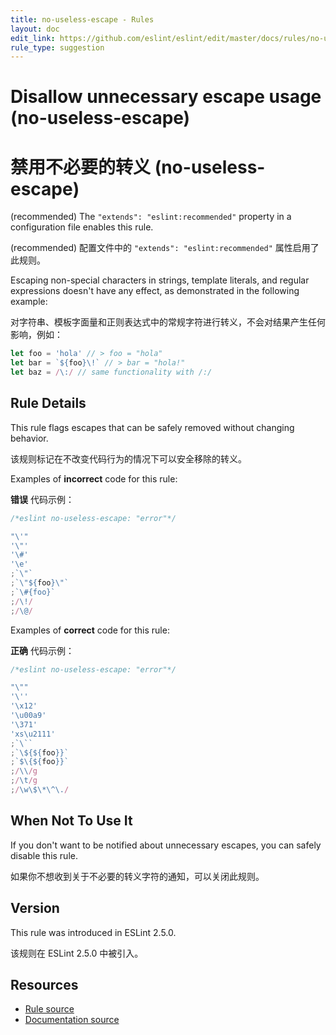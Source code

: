 ```yaml
---
title: no-useless-escape - Rules
layout: doc
edit_link: https://github.com/eslint/eslint/edit/master/docs/rules/no-useless-escape.md
rule_type: suggestion
---
```


<!-- Note: No pull requests accepted for this file. See README.md in the root directory for details. -->

# Disallow unnecessary escape usage (no-useless-escape)

# 禁用不必要的转义 (no-useless-escape)

(recommended) The `"extends": "eslint:recommended"` property in a configuration file enables this rule.

(recommended) 配置文件中的 `"extends": "eslint:recommended"` 属性启用了此规则。

Escaping non-special characters in strings, template literals, and regular expressions doesn't have any effect, as demonstrated in the following example:

对字符串、模板字面量和正则表达式中的常规字符进行转义，不会对结果产生任何影响，例如：

```js
let foo = 'hola' // > foo = "hola"
let bar = `${foo}\!` // > bar = "hola!"
let baz = /\:/ // same functionality with /:/
```

## Rule Details

This rule flags escapes that can be safely removed without changing behavior.

该规则标记在不改变代码行为的情况下可以安全移除的转义。

Examples of **incorrect** code for this rule:

**错误** 代码示例：

```js
/*eslint no-useless-escape: "error"*/

"\'"
'\"'
'\#'
'\e'
;`\"`
;`\"${foo}\"`
;`\#{foo}`
;/\!/
;/\@/
```

Examples of **correct** code for this rule:

**正确** 代码示例：

```js
/*eslint no-useless-escape: "error"*/

"\""
'\''
'\x12'
'\u00a9'
'\371'
'xs\u2111'
;`\``
;`\${${foo}}`
;`$\{${foo}}`
;/\\/g
;/\t/g
;/\w\$\*\^\./
```

## When Not To Use It

If you don't want to be notified about unnecessary escapes, you can safely disable this rule.

如果你不想收到关于不必要的转义字符的通知，可以关闭此规则。

## Version

This rule was introduced in ESLint 2.5.0.

该规则在 ESLint 2.5.0 中被引入。

## Resources

- [Rule source](https://github.com/eslint/eslint/tree/master/lib/rules/no-useless-escape.js)
- [Documentation source](https://github.com/eslint/eslint/tree/master/docs/rules/no-useless-escape.md)
